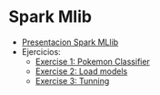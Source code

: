 # Spark Mlib

* [Presentacion Spark MLlib](./spark_ml.pdf)
* Ejercicios:
    * [Exercise 1: Pokemon Classifier](spark_ml_base_project/src/main/scala/io/keepcoding/spark/ml/exercise1)
    * [Exercise 2: Load models](spark_ml_base_project/src/main/scala/io/keepcoding/spark/ml/exercise2)
    * [Exercise 3: Tunning](spark_ml_base_project/src/main/scala/io/keepcoding/spark/ml/exercise3)
